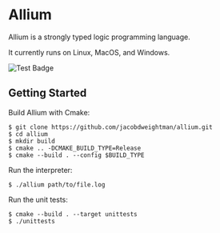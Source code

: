# Allium

Allium is a strongly typed logic programming language.

It currently runs on Linux, MacOS, and Windows.

![Test Badge](https://github.com/jacobdweightman/allium/workflows/Run%20Tests/badge.svg)

## Getting Started

Build Allium with Cmake:
```
$ git clone https://github.com/jacobdweightman/allium.git
$ cd allium
$ mkdir build
$ cmake .. -DCMAKE_BUILD_TYPE=Release
$ cmake --build . --config $BUILD_TYPE
```

Run the interpreter:
```
$ ./allium path/to/file.log
```

Run the unit tests:
```
$ cmake --build . --target unittests
$ ./unittests
```
